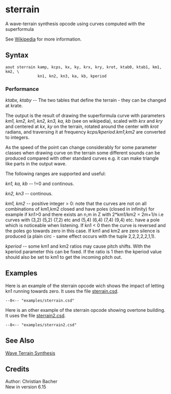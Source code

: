 <!--
id:sterrain
category:Signal Generators:Wave Terrain Synthesis
-->
# sterrain
A wave-terrain synthesis opcode using curves computed with the superformula

See [Wikipedia](https://en.wikipedia.org/wiki/Superformula) for more information.

## Syntax
``` csound-orc
aout sterrain kamp, kcps, kx, ky, krx, kry, krot, ktab0, ktab1, km1, km2, \
              kn1, kn2, kn3, ka, kb, kperiod

```

### Performance

_ktabx, ktaby_ -- The two tables that define the terrain - they can be changed at krate.

The output is the result of drawing the superformula curve with parameters _km1, km2, kn1, kn2, kn3, ka, kb_ (see on wikipedia), scaled with _krx_ and _kry_ and centered at _kx_, _ky_ on the terrain, rotated around the center with _krot_ radians, and traversing it at frequency _kcps/kperiod_._km1,km2_ are converted to integers.

As the speed of the point can change considerably for some parameter classes when drawing curve on the terrain some different sounds can be produced compared with other standard curves e.g. it can make triangle like parts in the output wave.

The following ranges are supported and useful:

_kn1, ka, kb_ -- !=0 and continous.

_kn2, kn3_ -- continous.

_km1, km2_ -- positive integer > 0: note that the curves are not on all combinations of km1,km2 closed and have poles (closed in infinity) for example if kn1>0 and there exists an n,m in Z with 2*km1/km2 = 2m+1/n i.e curves with (3,2) (5,2) (7,2) etc and (5,4) (6,4) (7,4) (9,4) etc. have a pole which is noticeable when listening. If kn1 &lt; 0 then the curve is reversed and the poles go towards zero in this case. If km1 and km2 are zero silence is produced (a plain circ - same effect occurs with the tuple 2,2,2,2,2,1,1).

_kperiod_ -- some km1 and km2 ratios may cause pitch shifts. With the kperiod parameter this can be fixed. If the ratio is 1 then the kperiod value should also be set to km1 to get the incoming pitch out.

## Examples

Here is an example of the sterrain opcode wich shows the impact of letting kn1 running towards zero. It uses the file [sterrain.csd](../../examples/sterrain.csd).

``` csound-csd title="Example of the sterrain opcode." linenums="1"
--8<-- "examples/sterrain.csd"
```

Here is an other example of the sterrain opcode showing overtone building.
It uses the file [sterrain2.csd](../../examples/sterrain2.csd).

``` csound-csd title="Another Example of the sterrain opcode showing overtone building" linenums="1"
--8<-- "examples/sterrain2.csd"
```

## See Also

[Wave Terrain Synthesis](../../siggen/waveterr)

## Credits

Author: Christian Bacher<br>
New in version 6.15<br>
